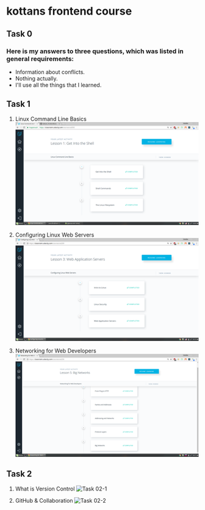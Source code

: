# kottans frontend course
## Task 0
###  Here is my answers to three questions, which was listed in general requirements:

 - Information about conflicts.
 - Nothing actually.
 - I'll use all the things that I learned.

 ## Task 1
 
1. Linux Command Line Basics
![Task 1-1](task_1/test_1.1.png)

2. Configuring Linux Web Servers 
![Task 1-2](task_1/test_1.2.png)

3. Networking for Web Developers
![Task 1-3](task_1/test_1.3.png)

## Task 2

1. What is Version Control 
![Task 02-1](task_02/test_2.1.png)

2. GitHub & Collaboration 
![Task 02-2](task_02/test_2.2.png)


